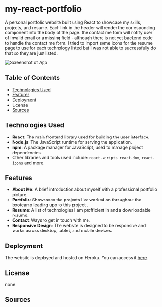 # my-react-portfolio

A personal portfolio website built using React to showcase my skills, projects, and resume. Each link in the header will render the corresponding component into the body of the page. the contact me form will notify user of invalid email or a missing field - although there is not yet backend code to handle the contact me form. I tried to import some icons for the resume page to use for each technology listed but I was not able to successfully do that so they are just listed. 

![Screenshot of App](./src/assets/)

## Table of Contents
- [Technologies Used](#technologies-used)
- [Features](#features)
- [Deployment](#deployment)
- [License](#license)
- [Sources](#sources)

## Technologies Used

- **React**: The main frontend library used for building the user interface.
- **Node.js**: The JavaScript runtime for serving the application.
- **npm**: A package manager for JavaScript, used to manage project dependencies.
- Other libraries and tools used include: `react-scripts`, `react-dom`, `react-icons` and more.

## Features

- **About Me**: A brief introduction about myself with a professional portfolio picture.
- **Portfolio**: Showcases the projects I've worked on throughout the bootcamp leading upo to this project .
- **Resume**: A list of technologies I am profficient in and a downloadable resume.
- **Contact**: Ways to get in touch with me.
- **Responsive Design**: The website is designed to be responsive and works across desktop, tablet, and mobile devices.

## Deployment

The website is deployed and hosted on Heroku. You can access it [here](https://collin-react-656fe20911fb.herokuapp.com/about).

## License

none

## Sources

